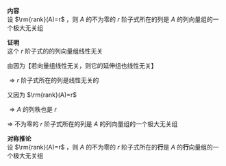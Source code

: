 **内容**  
设 $\rm{rank}(A)=r$ ，则 $A$ 的不为零的 $r$ 阶子式所在的列是 $A$ 的列向量组的一个极大无关组  
  
**证明**  
这个 $r$ 阶子式的的列向量组线性无关  
  
由因为【若向量组线性无关，则它的延伸组也线性无关】  
  
$\Rightarrow r$ 阶子式所在的列是线性无关的  
  
又因为 $\rm{rank}(A)=r$  
  
$\Rightarrow A$ 的列秩也是 $r$  
  
$\Rightarrow$ 不为零的 $r$ 阶子式所在的列是 $A$ 的列向量组的一个极大无关组  
  
**对称推论**  
设 $\rm{rank}(A)=r$ ，则 $A$ 的不为零的 $r$ 阶子式所在的**行**是 $A$ 的**行**向量组的一个极大无关组  
